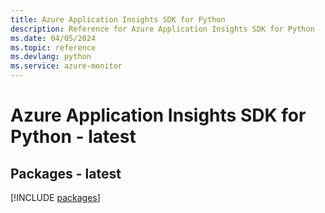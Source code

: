 ```yaml
---
title: Azure Application Insights SDK for Python
description: Reference for Azure Application Insights SDK for Python
ms.date: 04/05/2024
ms.topic: reference
ms.devlang: python
ms.service: azure-monitor
---
```

# Azure Application Insights SDK for Python - latest
## Packages - latest
[!INCLUDE [packages](application-insights-index.md)]